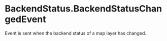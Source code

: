 # BackendStatus.BackendStatusChangedEvent

Event is sent when the backend status of a map layer has changed.
